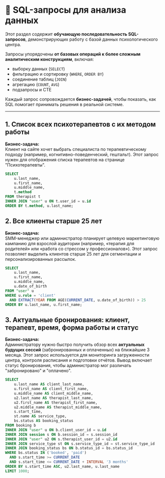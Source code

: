 # 💾 SQL-запросы для анализа данных

Этот раздел содержит **обучающую последовательность SQL-запросов**, демонстрирующих работу с базой данных психологического центра.

Запросы упорядочены **от базовых операций к более сложным аналитическим конструкциям**, включая:
- выборку данных (`SELECT`)
- фильтрацию и сортировку (`WHERE`, `ORDER BY`)
- соединение таблиц (`JOIN`)
- агрегацию (`COUNT`, `AVG`)
- подзапросы и CTE

Каждый запрос сопровождается **бизнес-задачей**, чтобы показать, как SQL помогает принимать решения в реальной системе.

---

## 1. Список всех психотерапевтов с их методом работы

**Бизнес-задача:**  
Клиент на сайте хочет выбрать специалиста по терапевтическому подходу (например, когнитивно-поведенческий, гештальт). Этот запрос нужен для отображения списка терапевтов на странице "Психотерапевты".

```sql
SELECT 
    u.last_name, 
    u.first_name, 
    u.middle_name, 
    t.method
FROM therapist t
INNER JOIN "user" u ON t.user_id = u.id
ORDER BY t.method, u.last_name;
```

## 2. Все клиенты старше 25 лет

**Бизнес-задача:**  
SMM-менеджер или администратор планирует целевую маркетинговую кампанию для взрослой аудитории (например, «терапия для родителей» или «работа со стрессом у профессионалов»). Этот запрос позволяет выделить клиентов старше 25 лет для сегментации и персонализированных рассылок.

```sql
SELECT 
    u.last_name, 
    u.first_name, 
    u.middle_name, 
    u.date_of_birth
FROM "user" u
WHERE u.role = 'client'
  AND EXTRACT(YEAR FROM AGE(CURRENT_DATE, u.date_of_birth)) > 25
ORDER BY u.last_name, u.first_name;
```

## 3. Актуальные бронирования: клиент, терапевт, время, форма работы и статус

**Бизнес-задача:**  
Администратору нужно быстро получить обзор всех **актуальных будущих сессий** (забронированных и оплаченных) на ближайшие 3 месяца. Этот запрос используется для мониторинга загруженности центра, контроля расписания и подготовки отчётов. Вывод включает статус бронирования, чтобы администратор мог различать "забронировано" и "оплачено".

```sql
SELECT 
    u.last_name AS client_last_name,
    u.first_name AS client_first_name,
    u.middle_name AS client_middle_name,
    u2.last_name AS therapist_last_name,
    u2.first_name AS therapist_first_name,
    u2.middle_name AS therapist_middle_name,
    s.start_time,
    st.name AS service_type,
    bs.status AS booking_status
FROM booking b
INNER JOIN "user" u ON b.client_user_id = u.id
INNER JOIN session s ON b.session_id = s.session_id
INNER JOIN "user" u2 ON s.therapist_user_id = u2.id
INNER JOIN service_type st ON s.service_type_id = st.service_type_id
INNER JOIN booking_status bs ON b.status_id = bs.status_id
WHERE bs.status IN ('booked', 'paid')
  AND s.start_time >= CURRENT_DATE
  AND s.start_time <= CURRENT_DATE + INTERVAL '3 months'
ORDER BY s.start_time ASC, u2.last_name, u.last_name
LIMIT 1000;
